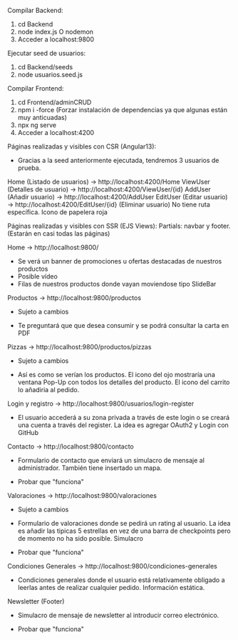Compilar Backend:
1. cd Backend
2. node index.js O nodemon
3. Acceder a localhost:9800

Ejecutar seed de usuarios:
1. cd Backend/seeds
2. node usuarios.seed.js

Compilar Frontend:
1. cd Frontend/adminCRUD
2. npm i -force (Forzar instalación de dependencias ya que algunas están muy anticuadas)
3. npx ng serve
4. Acceder a localhost:4200

Páginas realizadas y visibles con CSR (Angular13):
* Gracias a la seed anteriormente ejecutada, tendremos 3 usuarios de prueba.

Home (Listado de usuarios) ->  http://localhost:4200/Home
ViewUser (Detalles de usuario) ->  http://localhost:4200/ViewUser/{id}
AddUser (Añadir usuario) ->  http://localhost:4200/AddUser
EditUser (Editar usuario) ->  http://localhost:4200/EditUser/{id}
(Eliminar usuario) No tiene ruta específica. Icono de papelera roja


Páginas realizadas y visibles con SSR (EJS Views):
Partials: navbar y footer. (Estarán en casi todas las páginas)

Home -> http://localhost:9800/
- Se verá un banner de promociones u ofertas destacadas de nuestros productos
- Posible vídeo
- Filas de nuestros productos donde vayan moviendose tipo SlideBar

Productos -> http://localhost:9800/productos
* Sujeto a cambios
- Te preguntará que que desea consumir y se podrá consultar la carta en PDF

Pizzas -> http://localhost:9800/productos/pizzas
* Sujeto a cambios
- Así es como se verían los productos. El icono del ojo mostraría una ventana
Pop-Up con todos los detalles del producto. El icono del carrito lo añadiria al pedido.

Login y registro -> http://localhost:9800/usuarios/login-register
- El usuario accederá a su zona privada a través de este login o se creará una cuenta a través del register. La idea es agregar OAuth2 y Login con GitHub

Contacto -> http://localhost:9800/contacto
- Formulario de contacto que enviará un simulacro de mensaje al administrador. También tiene insertado un mapa.
* Probar que "funciona"

Valoraciones -> http://localhost:9800/valoraciones
* Sujeto a cambios
- Formulario de valoraciones donde se pedirá un rating al usuario. La idea es añadir las tipicas 5 estrellas en vez de una barra de checkpoints pero de momento no ha sido posible. Simulacro
* Probar que "funciona"

Condiciones Generales -> http://localhost:9800/condiciones-generales
- Condiciones generales donde el usuario está relativamente obligado a leerlas antes de realizar cualquier pedido. Información estática.

Newsletter (Footer)
- Simulacro de mensaje de newsletter al introducir correo electrónico.
* Probar que "funciona"
